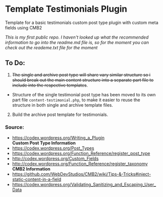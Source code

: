# Template Testimonials Plugin
Template for a basic testimonials custom post type plugin with custom meta fields using CMB2

*This is my first public repo. I haven't looked up what the recommended information to go into the readme.md file is, so for the moment you can check out the reademe.txt file for the moment*

## To Do:
 1. ~~The single and archive post type will share vary similar structure so i should break out the main content structure into a separate part file to include into the respective templates~~.
   - Structure of the single testimonial post type has been moved to its own part file ```content-testimonial.php```, to make it easier to reuse the structure in both single and archive template files.
 2. Build the archive post template for testimonials.

### Source:
- https://codex.wordpress.org/Writing_a_Plugin  
**Custom Post Type Information**  
- https://codex.wordpress.org/Post_Types  
- https://codex.wordpress.org/Function_Reference/register_post_type  
- http://codex.wordpress.org/Custom_Fields  
- http://codex.wordpress.org/Function_Reference/register_taxonomy  
**CMB2 Information**  
- https://github.com/WebDevStudios/CMB2/wiki/Tips-&-Tricks#inject-static-content-in-a-field  
- https://codex.wordpress.org/Validating_Sanitizing_and_Escaping_User_Data  
